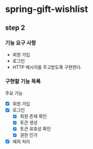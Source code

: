 # spring-gift-wishlist
## step 2
### 기능 요구 사항
- 회원 가입
- 로그인
- HTTP 메시지를 주고받도록 구현한다.

### 구현할 기능 목록
주요 기능
- [x] 회원 가입
- [x] 로그인
  - [x] 회원 존재 확인
  - [x] 토큰 생성
  - [x] 토큰 유효성 확인
  - [x] 권한 인가

- [x] 예외 처리
